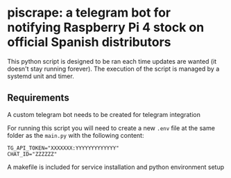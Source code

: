 # piscrape: a telegram bot for notifying Raspberry Pi 4 stock on official Spanish distributors

This python script is designed to be ran each time updates are wanted
(it doesn't stay running forever). The execution of the script is managed by a systemd unit and timer.

## Requirements

A custom telegram bot needs to be created for telegram integration

For running this script you will need to create a new `.env` file at the same folder as the `main.py` with the following content:

```properties
TG_API_TOKEN="XXXXXXX:YYYYYYYYYYYYY"
CHAT_ID="ZZZZZZ"
```

A makefile is included for service installation and python environment setup